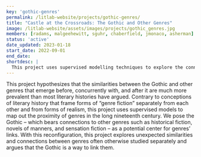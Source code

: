 ```yaml
---
key: 'gothic-genres'
permalink: /litlab-website/projects/gothic-genres/
title: "Castle at the Crossroads: The Gothic and Other Genres"
image: /litlab-website/assets/images/projects/gothic_genres.jpg
members: [radams, malgeehewitt, sguhr, chaberfield, jmonaco, asherman]
status: 'active'
date_updated: 2023-01-18
start_date: 2022-09-01
end_date:
shortdesc: |
  This project uses supervised modelling techniques to explore the connections of the gothic novel to contemporaneous modes of literary realism.
---
```


This project hypothesizes that the similarities between the Gothic and other genres that emerge before, concurrently with, and after it are much more prevalent than most literary histories have argued. Contrary to conceptions of literary history that frame forms of “genre fiction” separately from each other and from forms of realism, this project uses supervised models to map out the proximity of genres in the long nineteenth century. We pose the Gothic – which bears connections to other genres such as historical fiction, novels of manners, and sensation fiction – as a potential center for genres’ links. With this reconfiguration, this project explores unexpected similarities and connections between genres often otherwise studied separately and argues that the Gothic is a way to link them.